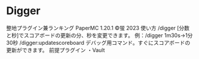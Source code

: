 # Digger

整地プラグイン兼ランキング
PaperMC 1.20.1
©蛍 2023
使い方
/digger [分数と秒]でスコアボードの更新の分、秒を変更できます。
例：/digger 1m30s→1分30秒
/digger:updatescoreboard 
デバッグ用コマンド。すぐにスコアボードの更新ができます。
前提プラグイン
・Vault
